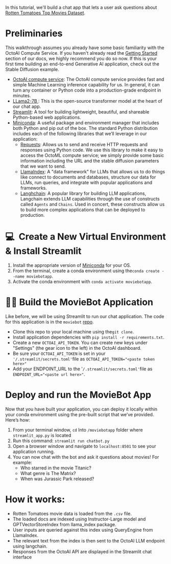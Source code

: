 In this tutorial, we'll build a chat app that lets a user ask questions about [Rotten Tomatoes Top Movies Dataset](https://www.kaggle.com/datasets/thedevastator/rotten-tomatoes-top-movies-ratings-and-technical).

# Preliminaries

This walkthrough assumes you already have some basic familiarity with the OctoAI Compute Service. If you haven't already read the [Getting Started](https://docs.octoai.cloud/docs/getting-started) section of our docs, we highly recommend you do so now. If this is your first time building an end-to-end Generative AI application, check out the Stable Diffusion example.

- [OctoAI compute service](https://octoai.cloud/): The OctoAI compute service provides fast and simple Machine Learning inference capability for us. In general, it can turn any container or Python code into a production-grade endpoint in minutes.
- [LLama2-7B ](https://huggingface.co/meta-llama/Llama-2-7b): This is the open-source transformer model at the heart of our chat app. 
- [Streamlit](https://github.com/streamlit): A tool for building lightweight, beautiful, and shareable Python-based web applications.
- [Miniconda](https://docs.conda.io/en/latest/miniconda.html): A useful package and environment manager that includes both Python and pip out of the box. The standard Python distribution includes each of the following libraries that we’ll leverage in our application:
  - [Requests](https://requests.readthedocs.io/en/latest/): Allows us to send and receive HTTP requests and responses using Python code. We use this library to make it easy to access the OctoML compute service; we simply provide some basic information including the URL and the stable diffusion parameters that we want to send.
  - [LlamaIndex](https://gpt-index.readthedocs.io/en/latest/): A "data framework" for LLMs that allows us to do things like connect to documents and databases, structure our data for LLMs, run queries, and integrate with popular applications and frameworks.
  - [Langhchain](https://python.langchain.com/en/latest/index.html): A popular library for building LLM applications, Langchain extends LLM capabilities through the use of constructs called `Agents` and `Chains`. Used in concert, these constructs allow us to build more complex applications that can be deployed to production.


# 💻  Create a New Virtual Environment & Install Streamlit

1. Install the appropriate version of [Miniconda](https://docs.conda.io/en/latest/miniconda.html) for your OS.
2. From the terminal, create a conda environment using the`conda create --name moviebotapp`.
3. Activate the conda environment with `conda activate moviebotapp`.

# 🧑‍💻 Build the MovieBot Application

Like before, we will be using Streamlit to run our chat application. The code for this application is in the `moviebot` [repo](https://github.com/AI-Bassem/moviebot). 

- Clone this repo to your local machine using the`git clone`.
- Install application dependencies with `pip install -r requirements.txt`.
- Create a new `OCTOAI_API_TOKEN`. You can create new keys under "Settings" (the gear icon to the left) in the OctoAI dashboard.
- Be sure your `OCTOAI_API_TOKEN` is set in your `'/.streamlit/secrets.toml'`file as `OCTOAI_API_TOKEN="<paste token here>"`
- Add your ENDPOINT_URL to the '`/.streamlit/secrets.toml'`file as `ENDPOINT_URL="<paste url here>"`. 

# Deploy and run the MovieBot App

Now that you have built your application, you can deploy it locally within your conda environment using the pre-built script that we’ve provided. Here’s how:

1. From your terminal window, `cd` Into `/moviebotapp` folder where `streamlit_app.py` is located
2. Run this command: `streamlit run chatbot.py`
3. Open a browser window and navigate to `localhost:8501` to see your application running.
4. You can now chat with the bot and ask it questions about movies! For example:
   - Who starred in the movie Titanic?
   - What genre is The Matrix?
   - When was Jurassic Park released?

# How it works:

- Rotten Tomatoes movie data is loaded from the `.csv` file. 
- The loaded docs are indexed using Instructor-Large model and GPTVectorStoreIndex from llama_index package.
- User inputs are queried against this index using QueryEngine from LlamaIndex. 
- The relevant text from the index is then sent to the OctoAI LLM endpoint using langchain. 
- Responses from the OctoAI API are displayed in the Streamlit chat interface
